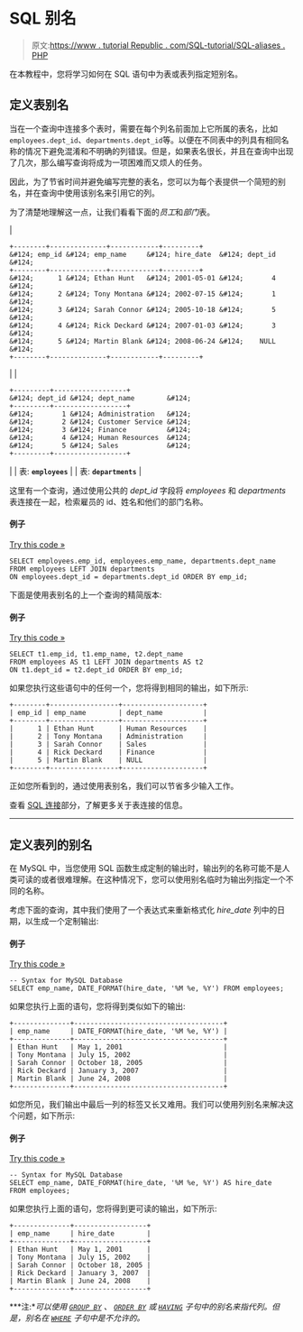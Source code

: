 # SQL 别名

> 原文:[https://www . tutorial Republic . com/SQL-tutorial/SQL-aliases . PHP](https://www.tutorialrepublic.com/sql-tutorial/sql-aliases.php)

在本教程中，您将学习如何在 SQL 语句中为表或表列指定短别名。

## 定义表别名

当在一个查询中连接多个表时，需要在每个列名前面加上它所属的表名，比如`employees.dept_id`、`departments.dept_id`等。以便在不同表中的列具有相同名称的情况下避免混淆和不明确的列错误。但是，如果表名很长，并且在查询中出现了几次，那么编写查询将成为一项困难而又烦人的任务。

因此，为了节省时间并避免编写完整的表名，您可以为每个表提供一个简短的别名，并在查询中使用该别名来引用它的列。

为了清楚地理解这一点，让我们看看下面的*员工*和*部门*表。

| 

```
+--------+--------------+------------+---------+
&#124; emp_id &#124; emp_name     &#124; hire_date  &#124; dept_id &#124;
+--------+--------------+------------+---------+
&#124;      1 &#124; Ethan Hunt   &#124; 2001-05-01 &#124;       4 &#124;
&#124;      2 &#124; Tony Montana &#124; 2002-07-15 &#124;       1 &#124;
&#124;      3 &#124; Sarah Connor &#124; 2005-10-18 &#124;       5 &#124;
&#124;      4 &#124; Rick Deckard &#124; 2007-01-03 &#124;       3 &#124;
&#124;      5 &#124; Martin Blank &#124; 2008-06-24 &#124;    NULL &#124;
+--------+--------------+------------+---------+

```

 |  | 

```
+---------+------------------+
&#124; dept_id &#124; dept_name        &#124;
+---------+------------------+
&#124;       1 &#124; Administration   &#124;
&#124;       2 &#124; Customer Service &#124;
&#124;       3 &#124; Finance          &#124;
&#124;       4 &#124; Human Resources  &#124;
&#124;       5 &#124; Sales            &#124;
+---------+------------------+

```

 |
| 表: **`employees`** |  | 表: **`departments`** |

这里有一个查询，通过使用公共的 *dept_id* 字段将 *employees* 和 *departments* 表连接在一起，检索雇员的 id、姓名和他们的部门名称。

#### 例子

[Try this code »](../codelab.php?topic=sql&file=join-query-with-full-table-name "Try this code using online Editor")

```
SELECT employees.emp_id, employees.emp_name, departments.dept_name
FROM employees LEFT JOIN departments
ON employees.dept_id = departments.dept_id ORDER BY emp_id;
```

下面是使用表别名的上一个查询的精简版本:

#### 例子

[Try this code »](../codelab.php?topic=sql&file=specify-alias-names-for-tables "Try this code using online Editor")

```
SELECT t1.emp_id, t1.emp_name, t2.dept_name
FROM employees AS t1 LEFT JOIN departments AS t2
ON t1.dept_id = t2.dept_id ORDER BY emp_id;
```

如果您执行这些语句中的任何一个，您将得到相同的输出，如下所示:

```
+--------+-----------------+--------------------+
| emp_id | emp_name        | dept_name          |
+--------+-----------------+--------------------+
|      1 | Ethan Hunt      | Human Resources    |
|      2 | Tony Montana    | Administration     |
|      3 | Sarah Connor    | Sales              |
|      4 | Rick Deckard    | Finance            |
|      5 | Martin Blank    | NULL               |
+--------+-----------------+--------------------+

```

正如您所看到的，通过使用表别名，我们可以节省多少输入工作。

查看 [SQL 连接](sql-joining-tables.php)部分，了解更多关于表连接的信息。

* * *

## 定义表列的别名

在 MySQL 中，当您使用 SQL 函数生成定制的输出时，输出列的名称可能不是人类可读的或者很难理解。在这种情况下，您可以使用别名临时为输出列指定一个不同的名称。

考虑下面的查询，其中我们使用了一个表达式来重新格式化 *hire_date* 列中的日期，以生成一个定制输出:

#### 例子

[Try this code »](../codelab.php?topic=sql&file=generate-custom-output "Try this code using online Editor")

```
-- Syntax for MySQL Database 
SELECT emp_name, DATE_FORMAT(hire_date, '%M %e, %Y') FROM employees;
```

如果您执行上面的语句，您将得到类似如下的输出:

```
+--------------+-------------------------------------+
| emp_name     | DATE_FORMAT(hire_date, '%M %e, %Y') |
+--------------+-------------------------------------+
| Ethan Hunt   | May 1, 2001                         |
| Tony Montana | July 15, 2002                       |
| Sarah Connor | October 18, 2005                    |
| Rick Deckard | January 3, 2007                     |
| Martin Blank | June 24, 2008                       |
+--------------+-------------------------------------+

```

如您所见，我们输出中最后一列的标签又长又难用。我们可以使用列别名来解决这个问题，如下所示:

#### 例子

[Try this code »](../codelab.php?topic=sql&file=specify-an-alias-name-for-a-column "Try this code using online Editor")

```
-- Syntax for MySQL Database 
SELECT emp_name, DATE_FORMAT(hire_date, '%M %e, %Y') AS hire_date
FROM employees;
```

如果您执行上面的语句，您将得到更可读的输出，如下所示:

```
+--------------+------------------+
| emp_name     | hire_date        |
+--------------+------------------+
| Ethan Hunt   | May 1, 2001      |
| Tony Montana | July 15, 2002    |
| Sarah Connor | October 18, 2005 |
| Rick Deckard | January 3, 2007  |
| Martin Blank | June 24, 2008    |
+--------------+------------------+

```

 ***注:**可以使用 [`GROUP BY`](sql-group-by-clause.php) 、 [`ORDER BY`](sql-order-by-clause.php) 或 [`HAVING`](sql-having-clause.php) 子句中的别名来指代列。但是，别名在 [`WHERE`](sql-where-clause.php) 子句中是不允许的。*